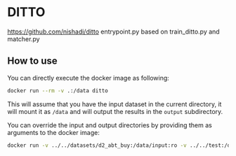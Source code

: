 # DITTO

https://github.com/nishadi/ditto
entrypoint.py based on train_ditto.py and matcher.py


## How to use

You can directly execute the docker image as following:

```bash
docker run --rm -v .:/data ditto
```

This will assume that you have the input dataset in the current directory,
it will mount it as `/data` and will output the results in the `output` subdirectory.

You can override the input and output directories by providing them as arguments to the docker image:

```bash
docker run -v ../../datasets/d2_abt_buy:/data/input:ro -v ../../test:/data/output ditto /data/input /data/output
```
